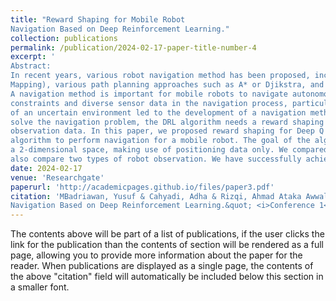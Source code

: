 ```yaml
---
title: "Reward Shaping for Mobile Robot
Navigation Based on Deep Reinforcement Learning."
collection: publications
permalink: /publication/2024-02-17-paper-title-number-4
excerpt: '
Abstract:
In recent years, various robot navigation method has been proposed, including the use of SLAM (Simultaneous Localization and
Mapping), various path planning approaches such as A* or Djikstra, and obstacle avoidance methods such as an Artificial Potential Field.
A navigation method is important for mobile robots to navigate autonomously. However, there are still challenges to including various
constraints and diverse sensor data in the navigation process, particularly if no maps of the environment are available. The characteristic
of an uncertain environment led to the development of a navigation method with Deep Reinforcement Learning (DRL). However, to
solve the navigation problem, the DRL algorithm needs a reward shaping that generates a suitable reward function with limited
observation data. In this paper, we proposed reward shaping for Deep Q Network (DQN), which is one of the methods of the DRL
algorithm to perform navigation for a mobile robot. The goal of the algorithm is to achieve a specific position with optimum accuracy on
a 2-dimensional space, making use of positioning data only. We compared a positive and negative reward function to train the DQN. We
also compare two types of robot observation. We have successfully achieved the best performance of positioning with 87.2% accuracy.'
date: 2024-02-17
venue: 'Researchgate'
paperurl: 'http://academicpages.github.io/files/paper3.pdf'
citation: 'MBadriawan, Yusuf & Cahyadi, Adha & Rizqi, Ahmad Ataka Awwalur & Setiawan, Noor. (2023). &quot;Reward Shaping for Mobile Robot
Navigation Based on Deep Reinforcement Learning.&quot; <i>Conference 1</i>. 1(1).'
---
```


The contents above will be part of a list of publications, if the user clicks the link for the publication than the contents of section will be rendered as a full page, allowing you to provide more information about the paper for the reader. When publications are displayed as a single page, the contents of the above "citation" field will automatically be included below this section in a smaller font.

